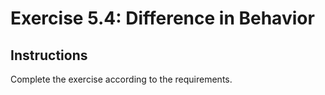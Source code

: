 # Exercise 5.4: Difference in Behavior

## Instructions

Complete the exercise according to the requirements.
